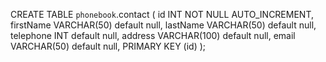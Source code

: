 CREATE TABLE `phonebook`.contact (
id INT NOT NULL AUTO_INCREMENT, 
firstName VARCHAR(50) default null,
lastName VARCHAR(50) default null,
telephone INT default null, 
address VARCHAR(100) default null,
email VARCHAR(50) default null,
PRIMARY KEY (id)
);
